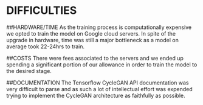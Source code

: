 # DIFFICULTIES


##HARDWARE/TIME
As the training process is computationally expensive we opted to train the model 
on Google cloud servers. In spite of the upgrade in hardware, time was still
a major bottleneck as a model on average took 22-24hrs to train.

##COSTS
There were fees associated to the servers and we ended up spending a significant 
portion of our allowance in order to train the model to the desired stage.

##DOCUMENTATION
The Tensorflow CycleGAN API documentation was very difficult to parse and as such
a lot of intellectual effort was expended trying to implement the CycleGAN 
architecture as faithfully as possible.
